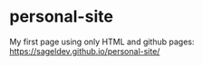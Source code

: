 # personal-site

My first page using only HTML and github pages:
https://sageldev.github.io/personal-site/
